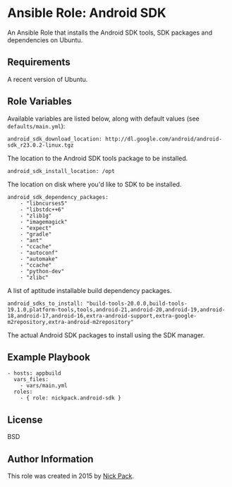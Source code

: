 # Ansible Role: Android SDK

An Ansible Role that installs the Android SDK tools, SDK packages and dependencies on Ubuntu.

## Requirements

A recent version of Ubuntu.

## Role Variables

Available variables are listed below, along with default values (see `defaults/main.yml`):

    android_sdk_download_location: http://dl.google.com/android/android-sdk_r23.0.2-linux.tgz

The location to the Android SDK tools package to be installed.

    android_sdk_install_location: /opt

The location on disk where you'd like to SDK to be installed.

    android_sdk_dependency_packages:
  		- "libncurses5"
		- "libstdc++6"
		- "zlib1g"
		- "imagemagick"
		- "expect"
		- "gradle"
		- "ant"
		- "ccache"
		- "autoconf"
		- "automake"
		- "ccache"
		- "python-dev"
		- "zlibc"

A list of aptitude installable build dependency packages.

    android_sdks_to_install: "build-tools-20.0.0,build-tools-19.1.0,platform-tools,tools,android-21,android-20,android-19,android-18,android-17,android-16,extra-android-support,extra-google-m2repository,extra-android-m2repository"

The actual Android SDK packages to install using the SDK manager.

## Example Playbook

    - hosts: appbuild
      vars_files:
        - vars/main.yml
      roles:
        - { role: nickpack.android-sdk }

## License

BSD

## Author Information

This role was created in 2015 by [Nick Pack](https://github.com/nickpack).
